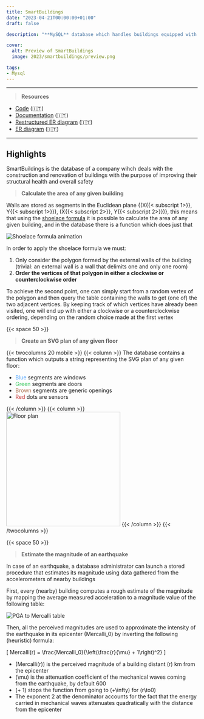 ```yaml
---
title: SmartBuildings
date: "2023-04-21T00:00:00+01:00"
draft: false

description: "**MySQL** database which handles buildings equipped with sensors and provides data analytics functions such as damage estimation following earthquakes"

cover:
  alt: Preview of SmartBuildings
  image: 2023/smartbuildings/preview.png

tags:
- Mysql
---
```


---

> **Resources**

- [Code](https://github.com/deluf/smartbuildings) (:it:)
- [Documentation](/2023/smartbuildings/documentation.pdf) (:it:)
- [Restructured ER diagram](/2023/smartbuildings/er-diagram.pdf) (:it:)
- [ER diagram](/2023/smartbuildings/restructured-er-diagram.pdf) (:it:)

---

## Highlights

SmartBuildings is the database of a company wihch deals with the construction and renovation of buildings with the purpose of improving their structural health and overall safety

> **Calculate the area of any given building**

Walls are stored as segments in the Euclidean plane {(X{{< subscript 1>}}, Y{{< subscript 1>}}), (X{{< subscript 2>}}, Y{{< subscript 2>}})}, this means that using the [shoelace formula](https://en.wikipedia.org/wiki/Shoelace_formula) it is possible to calculate the area of any given building, and in the database there is a function which does just that

![Shoelace formula animation](/2023/smartbuildings/shoelace.gif)

In order to apply the shoelace formula we must: 
1. Only consider the polygon formed by the external walls of the building (trivial: an external wall is a wall that delimits one and only one room)
2. **Order the vertices of that polygon in either a clockwise or counterclockwise order**

To achieve the second point, one can simply start from a random vertex of the polygon and then query the table containing the walls to get (one of) the two adjacent vertices. By keeping track of which vertices have already been visited, one will end up with either a clockwise or a counterclockwise ordering, depending on the random choice made at the first vertex

{{< space 50 >}}

> **Create an SVG plan of any given floor**

{{< twocolumns 20 mobile >}}
    {{< column >}}
        The database contains a function which outputs a string representing the SVG plan of any given floor:
        <ul>
            <li><span style="color: #4aa1ff;">Blue</span> segments are windows</li>
            <li><span style="color: #3cc961;">Green</span> segments are doors</li>
            <li><span style="color: #aa6c49;">Brown</span> segments are generic openings</li>
            <li><span style="color: #c33232;">Red</span> dots are sensors</li>
        </ul>
    {{< /column >}}
    {{< column >}}
        <img width="300" style="margin: 0" src="/2023/smartbuildings/floor.png" alt="Floor plan">
    {{< /column >}}
{{< /twocolumns >}}

{{< space 50 >}}

> **Estimate the magnitude of an earthquake**

In case of an earthquake, a database administrator can launch a stored procedure that estimates its magnitude using data gathered from the accelerometers of nearby buildings

First, every (nearby) building computes a rough estimate of the magnitude by mapping the average measured acceleration to a magnitude value of the following table:

![PGA to Mercalli table](/2023/smartbuildings/pga-table.png)

Then, all the perceived magnitudes are used to approximate the intensity of the earthquake in its epicenter \(Mercalli_0\) by inverting the following (heuristic) formula:

\[ Mercalli(r) = \frac{Mercalli_0}{\left(\frac{r}{\mu} + 1\right)^2} \]

- \(Mercalli(r)\) is the perceived magnitude of a building distant \(r\) km from the epicenter
- \(\mu\) is the attenuation coefficient of the mechanical waves coming from the earthquake, by default 600
- \(+ 1\) stops the function from going to \(+\infty\) for \(r\to0\)
- The exponent 2 at the denominator accounts for the fact that the energy carried in mechanical waves attenuates quadratically with the distance from the epicenter
